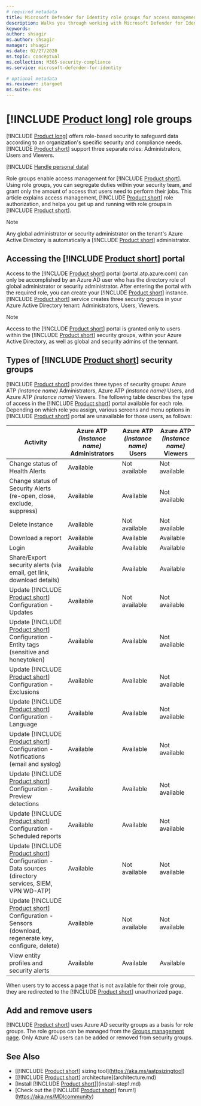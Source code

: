 ```yaml
---
# required metadata
title: Microsoft Defender for Identity role groups for access management
description: Walks you through working with Microsoft Defender for Identity role groups.
keywords:
author: shsagir
ms.author: shsagir
manager: shsagir
ms.date: 02/27/2020
ms.topic: conceptual
ms.collection: M365-security-compliance
ms.service: microsoft-defender-for-identity

# optional metadata
ms.reviewer: itargoet
ms.suite: ems
---
```


# [!INCLUDE [Product long](includes/product-long.md)] role groups

[!INCLUDE [Product long](includes/product-long.md)] offers role-based security to safeguard data according to an organization's specific security and compliance needs. [!INCLUDE [Product short](includes/product-short.md)] support three separate roles: Administrators, Users and Viewers.

[!INCLUDE [Handle personal data](../includes/gdpr-intro-sentence.md)]

Role groups enable access management for [!INCLUDE [Product short](includes/product-short.md)]. Using role groups, you can segregate duties within your security team, and grant only the amount of access that users need to perform their jobs. This article explains access management, [!INCLUDE [Product short](includes/product-short.md)] role authorization, and helps you get up and running with role groups in [!INCLUDE [Product short](includes/product-short.md)].

> [!NOTE]
> Any global administrator or security administrator on the tenant's Azure Active Directory is automatically a [!INCLUDE [Product short](includes/product-short.md)] administrator.

## Accessing the [!INCLUDE [Product short](includes/product-short.md)] portal

Access to the [!INCLUDE [Product short](includes/product-short.md)] portal (portal.atp.azure.com) can only be accomplished by an Azure AD user who has the directory role of global administrator or security administrator. After entering the portal with the required role, you can create your [!INCLUDE [Product short](includes/product-short.md)] instance. [!INCLUDE [Product short](includes/product-short.md)] service creates three security groups in your Azure Active Directory tenant: Administrators, Users, Viewers.

> [!NOTE]
> Access to the [!INCLUDE [Product short](includes/product-short.md)] portal is granted only to users within the [!INCLUDE [Product short](includes/product-short.md)] security groups, within your Azure Active Directory, as well as global and security admins of the tennant.

## Types of [!INCLUDE [Product short](includes/product-short.md)] security groups

[!INCLUDE [Product short](includes/product-short.md)] provides three types of security groups: Azure ATP *(instance name)* Administrators, Azure ATP *(instance name)* Users, and Azure ATP *(instance name)* Viewers. The following table describes the type of access in the [!INCLUDE [Product short](includes/product-short.md)] portal available for each role. Depending on which role you assign, various screens and menu options in [!INCLUDE [Product short](includes/product-short.md)] portal are unavailable for those users, as follows:

|Activity |Azure ATP *(instance name)* Administrators|Azure ATP *(instance name)* Users|Azure ATP *(instance name)* Viewers|
|----|----|----|----|
|Change status of Health Alerts|Available|Not available|Not available|
|Change status of Security Alerts (re-open, close, exclude, suppress)|Available|Available|Not available|
|Delete instance|Available|Not available|Not available|
|Download a report|Available|Available|Available|
|Login|Available|Available|Available|
|Share/Export security alerts (via email, get link, download details)|Available|Available|Available|
|Update [!INCLUDE [Product short](includes/product-short.md)] Configuration - Updates|Available|Not available|Not available|
|Update [!INCLUDE [Product short](includes/product-short.md)] Configuration - Entity tags (sensitive and honeytoken)|Available|Available|Not available|
|Update [!INCLUDE [Product short](includes/product-short.md)] Configuration - Exclusions|Available|Available|Not available|
|Update [!INCLUDE [Product short](includes/product-short.md)] Configuration - Language|Available|Available|Not available|
|Update [!INCLUDE [Product short](includes/product-short.md)] Configuration - Notifications (email and syslog)|Available|Available|Not available|
|Update [!INCLUDE [Product short](includes/product-short.md)] Configuration - Preview detections|Available|Available|Not available|
|Update [!INCLUDE [Product short](includes/product-short.md)] Configuration - Scheduled reports|Available|Available|Not available|
|Update [!INCLUDE [Product short](includes/product-short.md)] Configuration - Data sources (directory services, SIEM, VPN WD-ATP)|Available|Not available|Not available|
|Update [!INCLUDE [Product short](includes/product-short.md)] Configuration - Sensors (download, regenerate key, configure, delete)|Available|Not available|Not available|
|View entity profiles and security alerts|Available|Available|Available|

When users try to access a page that is not available for their role group, they are redirected to the [!INCLUDE [Product short](includes/product-short.md)] unauthorized page.

## Add and remove users

[!INCLUDE [Product short](includes/product-short.md)] uses Azure AD security groups as a basis for role groups. The role groups can be managed from the [Groups management page](https://aad.portal.azure.com/#blade/Microsoft_AAD_IAM/GroupsManagementMenuBlade/All%20groups). Only Azure AD users can be added or removed from security groups.

## See Also

- [[!INCLUDE [Product short](includes/product-short.md)] sizing tool](https://aka.ms/aatpsizingtool)
- [[!INCLUDE [Product short](includes/product-short.md)] architecture](architecture.md)
- [Install [!INCLUDE [Product short](includes/product-short.md)]](install-step1.md)
- [Check out the [!INCLUDE [Product short](includes/product-short.md)] forum!](https://aka.ms/MDIcommunity)
